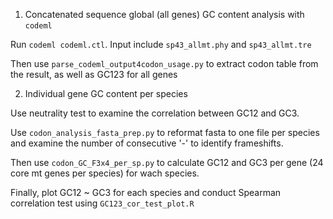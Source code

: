 1. Concatenated sequence global (all genes) GC content analysis with `codeml`

Run `codeml codeml.ctl`. Input include `sp43_allmt.phy` and `sp43_allmt.tre`

Then use `parse_codeml_output4codon_usage.py` to extract codon table from the result, as well as GC123 for all genes

2. Individual gene GC content per species

Use neutrality test to examine the correlation between GC12 and GC3.

Use `codon_analysis_fasta_prep.py` to reformat fasta to one file per species and examine the number of consecutive '-' to identify frameshifts.

Then use `codon_GC_F3x4_per_sp.py` to calculate GC12 and GC3 per gene (24 core mt genes per species) for wach species.

Finally, plot GC12 ~ GC3 for each species and conduct Spearman correlation test using `GC123_cor_test_plot.R`